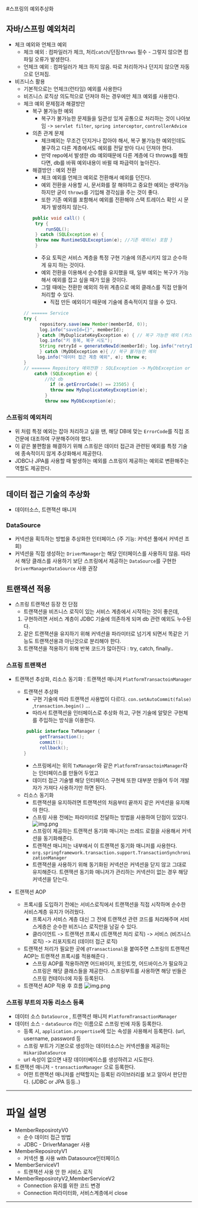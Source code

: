 #스프링의 예외추상화
## 자바/스프링 예외처리
- 체크 예외와 언체크 예외
  - 체크 예외 : 컴파일러가 체크, 처리`catch`/던짐`throws` 필수 - 그렇지 않으면 컴파일 오류가 발생한다.
  - 언체크 예외 : 컴파일러가 체크 하지 않음. 따로 처리하거나 던지지 않으면 자동으로 던져짐.
- 비즈니스 활용
  - 기본적으로는 언체크(런타임) 예외를 사용한다
  - 비즈니스 로직상 의도적으로 던져야 하는 경우에만 체크 예외를 사용한다.
  - 체크 예외 문제점과 해결방안
    - 복구 불가능한 예외
      - 복구가 불가능한 문제들을 일관성 있게 공통으로 처리하는 것이 나아보임 -> `servlet filter`, `spring interceptor`, `controllerAdvice`
    - 의존 관계 문제
      - 체크예외는 무조건 던지거나 잡아야 해서, 복구 불가능한 예외인데도 불구하고 다른 계층에서도 예외를 전달 받아 다시 던져야 한다.
      - 만약 repo에서 발생한 db 예외때문에 다른 계층에 다 throws를 해줬다면, db를 바꿔 예외내용이 바뀔 때 파급력이 높아진다.
    - 해결방안 : 예외 전환
      - 체크 예외를 언체크 예외로 전환해서 예외를 던진다.
      - 예외 전환을 사용할 시, 문서화를 잘 해야하고 중요한 예외는 생략가능하지만 굳이 `throws`를 기입해 경각심을 주는 것이 좋다.
      - 또한 기존 예외를 포함해서 예외를 전환해야 스택 트레이스 확인 시 문제가 발생하지 않는다.
      ```java
      public void call() {
       try {
           runSQL();
       } catch (SQLException e) {
       throw new RuntimeSQLException(e); //기존 예외(e) 포함 }
       }
      ```
      - 주요 토픽은 서비스 계층을 특정 구현 기술에 의존시키지 않고 순수하게 유지 하는 것이다.
      - 예외 전환을 이용해서 순수함을 유지했을 때, 일부 예외는 복구가 가능해서 예외를 잡고 싶을 때가 있을 것이다.
      - 그럴 때에는 전환한 예외의 하위 계층으로 예외 클래스를 직접 만들어 처리할 수 있다.
        - 직접 만든 예외이기 때문에 기술에 종속적이지 않을 수 있다.
    ```java
    // ====== Service
    try {
          repository.save(new Member(memberId, 0));
          log.info("saveId={}", memberId);
         } catch (MyDuplicateKeyException e) { // 복구 가능한 예외 (커스텀, MyDbException 하위 클래스)
          log.info("키 중복, 복구 시도");
          String retryId = generateNewId(memberId); log.info("retryId={}", retryId); repository.save(new Member(retryId, 0));
          } catch (MyDbException e){ // 복구 불가능한 예외 
         log.info("데이터 접근 계층 예외", e); throw e;
    }
    // ======= Repository 예외전환 : SQLException -> MyDbException or MyDuplicateKeyException
        catch (SQLException e) {
            //h2 db
              if (e.getErrorCode() == 23505) { 
              throw new MyDuplicateKeyException(e);
            }
            throw new MyDbException(e);
    ```   

### 스프링의 예외처리
- 위 처럼 특정 예외는 잡아 처리하고 싶을 땐, 해당 DB에 맞는 `ErrorCode`를 직접 조건문에 대조하여 구분해주어야 했다.
- 이 같은 불편함을 해결하기 위해 스프링은 데이터 접근과 관련된 예외를 특정 기술에 종속적이지 않게 추상화해서 제공한다.
- JDBC나 JPA를 사용할 때 발생하는 예외를 스프링이 제공하는 예외로 변환해주는 역할도 제공한다.
---
## 데이터 접근 기술의 추상화 
- 데이터소스, 트랜잭션 매니저

### DataSource
- 커넥션을 획득하는 방법을 추상화한 인터페이스 (주 기능: 커넥션 풀에서 커넥션 조회)
- 커넥션을 직접 생성하는 `DriverManager`는 해당 인터페이스를 사용하지 않음. 따라서 해당 클래스를 사용하기 보단
  스프링에서 제공하는 `DataSource`를 구현한 `DriverManagerDataSource` 사용 권장

## 트랜잭션 적용
- 스프링 트랜잭션 등장 전 단점
  - 트랜잭션을 비즈니스 로직이 있는 서비스 계층에서 시작하는 것이 좋은데,
  1. 구현하려면 서비스 계층이 JDBC 기술에 의존하게 되며 db 관련 예외도 누수된다.
  2. 같은 트랜잭션을 유지하기 위해 커넥션을 파라미터로 넘기게 되면서 똑같은 기능도 트랜잭션용과 아닌것으로 분리해야 한다.
  3. 트랜잭션을 적용하기 위해 반복 코드가 많아진다 : try, catch, finally..

### 스프링 트랜잭션
- 트랜잭션 추상화, 리소스 동기화 : 트랜잭션 매니저 `PlatformTransactoinManager`
  - 트랜잭션 추상화
    - 구현 기술에 따라 트랜잭션 사용법이 다르다. `con.setAutoCommit(false)` ,`transaction.begin()` ...
    - 따라서 트랜잭션을 인터페이스로 추상화 하고, 구현 기술에 알맞은 구현체를 주입하는 방식을 이용한다.
    ```java
     public interface TxManager {
          getTransaction();
          commit();
          rollback();
    }
    ```
    - 스프링에서는 위의 `TxManager`와 같은 `PlatformTransactoinManager`라는 인터페이스를 만들어 두었고
    - 데이터 접근 기술별 해당 인터페이스 구현체 또한 대부분 만들어 두어 개발자가 가져다 사용하기만 하면 된다.
  - 리소스 동기화
    - 트랜잭션을 유지하려면 트랜잭션의 처음부터 끝까지 같은 커넥션을 유지해야 한다.
    - 스프링 사용 전에는 파라미터로 전달하는 방법을 사용하여 단점이 있었다.
      ![img.png](img/트랜잭션_동기화_매니저.png)
    - 스프링이 제공하는 트랜잭션 동기화 매니저는 쓰레드 로컬을 사용해서 커넥션을 동기화해준다.
    - 트랜잭션 매니저는 내부에서 이 트랜잭션 동기화 매니저를 사용한다.
    - `org.springframework.transaction.support.TransactionSynchronizationManager`
    - 트랜잭션을 사용하기 위해 동기화된 커넥션은 커넥션을 닫지 않고 그대로 유지해준다. 트랜잭션 동기화 매니저가 관리하는 커넥션이 없는 경우 해당 커넥션을 닫는다.

- 트랜잭션 AOP
  - 프록시를 도입하기 전에는 서비스로직에서 트랜잭션을 직접 시작하며 순수한 서비스계층 유지가 어려웠다.
    - 프록시가 서비스 계층 대신 그 전에 트랜잭션 관련 코드를 처리해주며 서비스게층은 순수한 비즈니스 로직만을 남길 수 있다.
    - 클라이언트 -> 트랜잭션 프록시 (트랜잭션 처리 로직) -> 서비스 (비즈니스 로직) -> 리포지토리 (데이터 접근 로직)
  - 트랜잭션 처리가 필요한 곳에 `@Transactional`을 붙여주면 스프링의 트랜잭션 AOP는 트랜잭션 프록시를 적용해준다 .
    - 스프링 AOP를 적용하려면 어드바이저, 포인트컷, 어드바이스가 필요하고 스프링은 해당 클래스들을 제공한다. 스프링부트를 사용하면 해당 빈들은 스프링 컨테이너에 자동 등록된다.
  - 트랜잭션 AOP 적용 후 흐름
    ![img.png](img/트랜잭션_AOP.png)

### 스프링 부트의 자동 리소스 등록
- 데이터 소스 `DataSource` , 트랜잭션 매니저 `PlatformTransactionManager`
- 데이터 소스 - `dataSource` 라는 이름으로 스프링 빈에 자동 등록한다.
  - 등록 시, `application.propertise`에 있는 속성을 사용해서 등록한다. (url, username, password 등
  - 스프링 부트가 기본으로 생성하는 데이터소스는 커넥션풀을 제공하는 `HikariDataSource`
  - url 속성이 없으면 내장 데이터베이스를 생성하려고 시도한다.
- 트랜잭션 매니저  - `transactionManager` 으로 등록한다.
  - 어떤 트랜잭션 매니저를 선택할지는 등록된 라이브러리를 보고 알아서 판단한다. (JDBC or JPA 등등..)

---
# 파일 설명
- MemberReposirotyV0
    - 순수 데이터 접근 방법
    - JDBC - DriverManager 사용
- MemberReposirotyV1
    - 커넥션 풀 사용 with Datasource인터페이스
- MemberServiceV1
    - 트랜잭션 사용 안 한 서비스 로직
- MemberReposirotyV2,MemberServiceV2
    - Connection 유지를 위한 코드 변경
    - Connection 파라미터화, 서비스계층에서 close

---